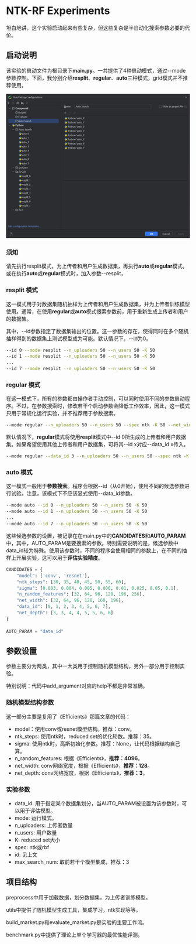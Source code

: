 # NTK-RF Experiments

坦白地讲，这个实验启动起来有些复杂，但这些复杂是半自动化搜索参数必要的代价。

## 启动说明

该实验的启动文件为根目录下**main.py**。一共提供了4种启动模式，通过--mode参数控制。下面，我分别介绍**resplit**、**regular**、**auto**三种模式，grid模式并不推荐使用。

![](.\pictures\启动参数.png)

### 须知

请先执行resplit模式，为上传者和用户生成数据集，再执行**auto**或**regular**模式。或在执行**auto**或**regular**模式时，加入参数--resplit，

### resplit 模式

这一模式用于对数据集随机抽样为上传者和用户生成数据集，并为上传者训练模型使用。通常，在使用**regular**或**auto**模式搜索参数前，用于重新生成上传者和用户的数据集。

其中，--id参数指定了数据集输出的位置。这一参数的存在，使得同时在多个随机抽样得到的数据集上测试模型成为可能。默认情况下，--id为0。

```bash
--id 0 --mode resplit --n_uploaders 50 --n_users 50 -K 50
--id 1 --mode resplit --n_uploaders 50 --n_users 50 -K 50
...
--id 7 --mode resplit --n_uploaders 50 --n_users 50 -K 50
```

### regular 模式

在这一模式下，所有的参数都由操作者手动控制，可以同时使用不同的参数启动程序。不过，在参数搜索时，修改若干个启动参数会降低工作效率，因此，这一模式只用于常规化运行实验，并不推荐用于参数搜索。

```bash
--mode regular --n_uploaders 50 --n_users 50 --spec ntk -K 50 --net_width 128 --ntk_steps 35
```

默认情况下，**regular**模式将使用**resplit**模式中--id 0所生成的上传者和用户数据集。如果希望使用其他上传者和用户数据集，可将其--id x对应--data_id x传入。

```bash
--mode regular --data_id 3 --n_uploaders 50 --n_users 50 --spec ntk -K 50 --net_width 128 --ntk_steps 35
```

### auto 模式

这一模式一般用于**参数搜索**。程序会根据--id（从0开始），使用不同的候选参数进行试验。注意，该模式下不应该显式使用--data_id参数。

```bash
--mode auto --id 0 --n_uploaders 50 --n_users 50 -K 50
--mode auto --id 1 --n_uploaders 50 --n_users 50 -K 50
...
--mode auto --id 7 --n_uploaders 50 --n_users 50 -K 50
```

这些候选参数的设置，被记录在在main.py中的**CANDIDATES**和**AUTO_PARAM**中，其中，AUTO_PARAM是要搜索的参数。特别需要说明的是，候选参数中data_id较为特殊。使用该参数时，不同的程序会使用相同的参数上，在不同的抽样上开展实验，这可以用于**评估实验精度**。

```python
CANDIDATES = {
    "model": ['conv', 'resnet'],
    "ntk_steps": [30, 35, 40, 45, 50, 55, 60],
    "sigma": [0.003, 0.004, 0.005, 0.006, 0.01, 0.025, 0.05, 0.1],
    "n_random_features": [32, 64, 96, 128, 196, 256],
    "net_width": [32, 64, 96, 128, 160, 196],
    "data_id": [0, 1, 2, 3, 4, 5, 6, 7],
    "net_depth": [3, 3, 4, 4, 5, 5, 6, 6]
}

AUTO_PARAM = "data_id"
```

## 参数设置

参数主要分为两类，其中一大类用于控制随机模型结构，另外一部分用于控制实验。

特别说明：代码中add_argument对应的help不都是非常准确。

### 随机模型结构参数

这一部分主要是复用了《Efficients》那篇文章的代码：

+ model：使用conv或resnet模型结构。推荐：conv。
+ ntk_steps: 使用ntk时，reduced set的优化轮数。推荐：35。
+ sigma: 使用ntk时，高斯初始化参数。推荐：None，让代码根据结构自己算。
+ n_random_features: 根据《Efficients》，**推荐：4096**。
+ net_width: conv网络宽度，根据《Efficients》，**推荐：128**。
+ net_depth: conv网络宽度，根据《Efficients》，**推荐：3**。

### 实验参数

+ data_id: 用于指定某个数据集划分，当AUTO_PARAM被设置为该参数时，可以用于评估模型。
+ mode: 运行模式。
+ n_uploaders: 上传者数量
+ n_users: 用户数量
+ K: reduced set大小
+ spec: ntk或rbf
+ id: 见上文
+ max_search_num: 取前若干个模型集成，推荐：3

## 项目结构

preprocess中用于加载数据，划分数据集，为上传者训练模型。

utils中提供了随机模型生成工具，集成学习，ntk实现等等。

build_market.py和evaluate_market.py是实验的主要工作流。

benchmark.py中提供了理论上单个学习器的最优性能评测。


